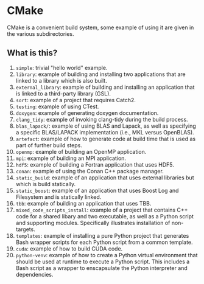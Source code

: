 # CMake

CMake is a convenient build system, some example of using it are given in the
various subdirectories.

## What is this?

1. `simple`: trivial "hello world" example.
1. `library`: example of building and installing two applications that are
   linked to a library which is also built.
1. `external_library`: example of building and installing an application that is
   linked to a third-party library (GSL).
1. `sort`: example of a project that requires Catch2.
1. `testing`: example of using CTest.
1. `doxygen`: example of generating doxygen documentation.
1. `clang_tidy`: example of invoking clang-tidy during the build process.
1. `blas_lapack/`: example of using BLAS and Lapack, as well as specifying
   a specific BLAS/LAPACK implementation (i.e., MKL versus OpenBLAS).
1. `artefact`: example of how to generate code at build time that is used as
   part of further build steps.
1. `openmp`: example of building an OpenMP application.
1. `mpi`: example of building an MPI application.
1. `hdf5`: example of building a Fortran application that uses HDF5.
1. `conan`: example of using the Conan C++ package manager.
1. `static_build`: example of an application that uses external libraries
   but which is build statically.
1. `static_boost`: example of an application that uses Boost Log and
   Filesystem and is statically linked.
1. `tbb`: example of building an application that uses TBB.
1. `mixed_code_scripts_install`: example of a project that contains
   C++ code for a shared libary and two executable, as well as a Python
   script and supporting modules.  Specifically illustrates installation
   of non-targets.
1. `templates`: example of installing a pure Python project that generates
   Bash wrapper scripts for each Python script from a common template.
1. `cuda`: example of how to build CUDA code.
1. `python-venv`: example of how to create a Python virtual environment
   that should be used at runtime to execute a Python script.  This includes
   a Bash script as a wrapper to enscapsulate the Python interpreter and
   dependencies.
